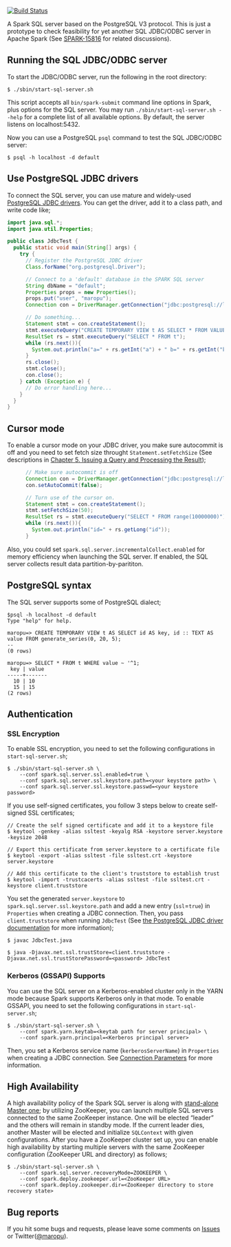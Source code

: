 [![Build Status](https://travis-ci.org/maropu/spark-sql-server.svg?branch=master)](https://travis-ci.org/maropu/spark-sql-server)

A Spark SQL server based on the PostgreSQL V3 protocol.
This is just a prototype to check feasibility for yet another SQL JDBC/ODBC server in Apache Spark
(See [SPARK-15816](https://issues.apache.org/jira/browse/SPARK-15816) for related discussions).

## Running the SQL JDBC/ODBC server

To start the JDBC/ODBC server, run the following in the root directory:

    $ ./sbin/start-sql-server.sh

This script accepts all `bin/spark-submit` command line options in Spark, plus options
for the SQL server. You may run `./sbin/start-sql-server.sh --help` for a complete list of
all available options. By default, the server listens on localhost:5432.

Now you can use a PostgreSQL `psql` command to test the SQL JDBC/ODBC server:

    $ psql -h localhost -d default

## Use PostgreSQL JDBC drivers

To connect the SQL server, you can use mature and widely-used [PostgreSQL JDBC drivers](https://jdbc.postgresql.org/).
You can get the driver, add it to a class path, and write code like;

```java
import java.sql.*;
import java.util.Properties;

public class JdbcTest {
  public static void main(String[] args) {
    try {
      // Register the PostgreSQL JDBC driver
      Class.forName("org.postgresql.Driver");

      // Connect to a 'default' database in the SPARK SQL server
      String dbName = "default";
      Properties props = new Properties();
      props.put("user", "maropu");
      Connection con = DriverManager.getConnection("jdbc:postgresql://localhost:5432/" + dbName, props);

      // Do something...
      Statement stmt = con.createStatement();
      stmt.executeQuery("CREATE TEMPORARY VIEW t AS SELECT * FROM VALUES (1, 1), (1, 2) AS t(a, b)").close();
      ResultSet rs = stmt.executeQuery("SELECT * FROM t");
      while (rs.next()){
        System.out.println("a=" + rs.getInt("a") + " b=" + rs.getInt("b"));
      }
      rs.close();
      stmt.close();
      con.close();
    } catch (Exception e) {
      // Do error handling here...
    }
  }
}
```

## Cursor mode

To enable a cursor mode on your JDBC driver, you make sure autocommit is off and you need to set fetch size
throught `Statement.setFetchSize` (See descriptions in [Chapter 5. Issuing a Query and Processing the Result](https://jdbc.postgresql.org/documentation/head/query.html#query-with-cursor));

```java
      // Make sure autocommit is off
      Connection con = DriverManager.getConnection("jdbc:postgresql://localhost:5432/" + dbName, props);
      con.setAutoCommit(false);

      // Turn use of the cursor on.
      Statement stmt = con.createStatement();
      stmt.setFetchSize(50);
      ResultSet rs = stmt.executeQuery("SELECT * FROM range(10000000)");
      while (rs.next()){
        System.out.println("id=" + rs.getLong("id"));
      }
```

Also, you could set `spark.sql.server.incrementalCollect.enabled` for memory efficiency
when launching the SQL server. If enabled, the SQL server collects result data partition-by-parititon.

## PostgreSQL syntax

The SQL server supports some of PostgreSQL dialect;

    $psql -h localhost -d default
    Type "help" for help.

    maropu=> CREATE TEMPORARY VIEW t AS SELECT id AS key, id :: TEXT AS value FROM generate_series(0, 20, 5);
    --
    (0 rows)

    maropu=> SELECT * FROM t WHERE value ~ '^1;
     key | value
    -----+-------
      10 | 10
      15 | 15
    (2 rows)

## Authentication

### SSL Encryption

To enable SSL encryption, you need to set the following configurations in `start-sql-server.sh`;

    $ ./sbin/start-sql-server.sh \
        --conf spark.sql.server.ssl.enabled=true \
        --conf spark.sql.server.ssl.keystore.path=<your keystore path> \
        --conf spark.sql.server.ssl.keystore.passwd=<your keystore password>

If you use self-signed certificates, you follow 3 steps below to create self-signed SSL certificates;

    // Create the self signed certificate and add it to a keystore file
    $ keytool -genkey -alias ssltest -keyalg RSA -keystore server.keystore -keysize 2048

    // Export this certificate from server.keystore to a certificate file
    $ keytool -export -alias ssltest -file ssltest.crt -keystore server.keystore

    // Add this certificate to the client's truststore to establish trust
    $ keytool -import -trustcacerts -alias ssltest -file ssltest.crt -keystore client.truststore

You set the generated `server.keystore` to `spark.sql.server.ssl.keystore.path` and add a new entry (`ssl`=`true`) in `Properties`
when creating a JDBC connection. Then, you pass `client.truststore` when running `JdbcTest`
(See [the PostgreSQL JDBC driver documentation](https://jdbc.postgresql.org//documentation/head/ssl-client.html) for more information);

    $ javac JdbcTest.java

    $ java -Djavax.net.ssl.trustStore=client.truststore -Djavax.net.ssl.trustStorePassword=<password> JdbcTest

### Kerberos (GSSAPI) Supports

You can use the SQL server on a Kerberos-enabled cluster only in the YARN mode because Spark supports Kerberos only in that mode.
To enable GSSAPI, you need to set the following configurations in `start-sql-server.sh`;

    $ ./sbin/start-sql-server.sh \
        --conf spark.yarn.keytab=<keytab path for server principal> \
        --conf spark.yarn.principal=<Kerberos principal server>

Then, you set a Kerberos service name (`kerberosServerName`) in `Properties` when creating a JDBC connection.
See [Connection Parameters](https://jdbc.postgresql.org/documentation/head/connect.html) for more information.

## High Availability

A high availability policy of the Spark SQL server is along with [stand-alone Master one](http://spark.apache.org/docs/latest/spark-standalone.html#high-availability);
by utilizing ZooKeeper, you can launch multiple SQL servers connected to the same ZooKeeper instance.
One will be elected “leader” and the others will remain in standby mode.
If the current leader dies, another Master will be elected and initialize `SQLContext` with given configurations.
After you have a ZooKeeper cluster set up, you can enable high availability by starting multiple servers
with the same ZooKeeper configuration (ZooKeeper URL and directory) as follows;

    $ ./sbin/start-sql-server.sh \
        --conf spark.sql.server.recoveryMode=ZOOKEEPER \
        --conf spark.deploy.zookeeper.url=<ZooKeeper URL>
        --conf spark.deploy.zookeeper.dir=<ZooKeeper directory to store recovery state>

## Bug reports

If you hit some bugs and requests, please leave some comments on [Issues](https://github.com/maropu/spark-sql-server/issues)
or Twitter([@maropu](http://twitter.com/#!/maropu)).


